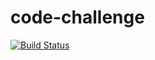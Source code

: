 # code-challenge

[![Build Status](https://travis-ci.org/l1em1on1/code-challenge.svg?branch=master)](https://travis-ci.org/l1em1on1/code-challenge)
